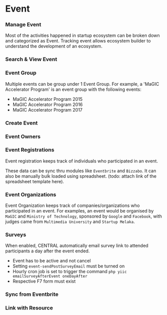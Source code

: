 # Event

### Manage Event

Most of the activities happened in startup ecosystem can be broken down and categorized as Event. Tracking event allows ecosystem builder to understand the development of an ecosystem.

### Search & View Event

### Event Group

Multiple events can be group under 1 Event Group. For example, a 'MaGIC Accelerator Program' is an event group with the following events:

* MaGIC Accelerator Program 2015
* MaGIC Accelerator Program 2016
* MaGIC Accelerator Program 2017

### Create Event

### Event Owners

### Event Registrations

Event registration keeps track of individuals who participated in an event.

These data can be sync thru modules like `Eventbrite` and `Bizzabo`. It can also be manually bulk loaded using spreadsheet. \(todo: attach link of the spreadsheet template here\).

### Event Organizations

Event Organization keeps track of companies/organizations who participated in an event. For examples, an event would be organised by `MaGIC` and `Ministry of Technology`, sponsored by `Google` and `Facebook`, with judges came from `Multimedia University` and `Startup Melaka`.

### Surveys

When enabled, CENTRAL automatically email survey link to attended participants a day after the event ended. 

* Event has to be active and not cancel
* Setting `event-sendPostSurveyEmail` must be turned on
* Hourly cron job is set to trigger the command `php yiic emailSurveyAfterEvent oneDayAfter`
* Respective F7 form must exist

### Sync from Eventbrite

### Link with Resource

